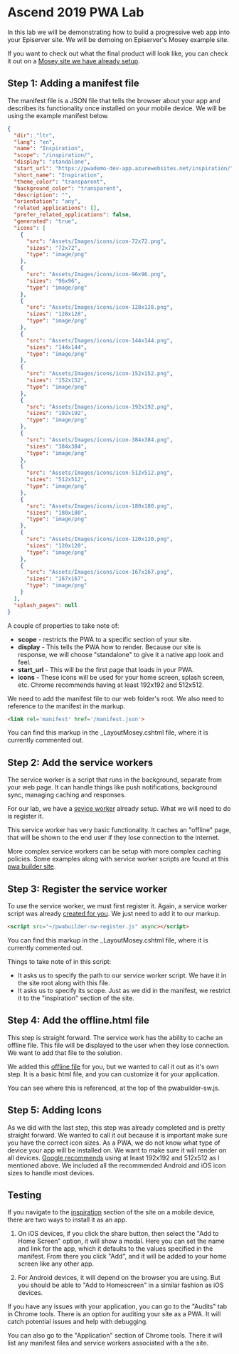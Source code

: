 # Ascend 2019 PWA Lab

In this lab we will be demonstrating how to build a progressive web app into your Episerver site. We will be demoing on Episerver's Mosey example site.

If you want to check out what the final product will look like, you can check it out on a [Mosey site we have already setup](https://pwademo-dev-app.azurewebsites.net).

## Step 1: Adding a manifest file
The manifest file is a JSON file that tells the browser about your app and describes its functionality once installed on your mobile device. We will be using the example manifest below.

```JSON
{
  "dir": "ltr",
  "lang": "en",
  "name": "Inspiration",
  "scope": "/inspiration/",
  "display": "standalone",
  "start_url": "https://pwademo-dev-app.azurewebsites.net/inspiration/",
  "short_name": "Inspiration",
  "theme_color": "transparent",
  "background_color": "transparent",
  "description": "",
  "orientation": "any",
  "related_applications": [],
  "prefer_related_applications": false,
  "generated": "true",
  "icons": [
    {
      "src": "Assets/Images/icons/icon-72x72.png",
      "sizes": "72x72",
      "type": "image/png"
    },
    {
      "src": "Assets/Images/icons/icon-96x96.png",
      "sizes": "96x96",
      "type": "image/png"
    },
    {
      "src": "Assets/Images/icons/icon-128x128.png",
      "sizes": "128x128",
      "type": "image/png"
    },
    {
      "src": "Assets/Images/icons/icon-144x144.png",
      "sizes": "144x144",
      "type": "image/png"
    },
    {
      "src": "Assets/Images/icons/icon-152x152.png",
      "sizes": "152x152",
      "type": "image/png"
    },
    {
      "src": "Assets/Images/icons/icon-192x192.png",
      "sizes": "192x192",
      "type": "image/png"
    },
    {
      "src": "Assets/Images/icons/icon-384x384.png",
      "sizes": "384x384",
      "type": "image/png"
    },
    {
      "src": "Assets/Images/icons/icon-512x512.png",
      "sizes": "512x512",
      "type": "image/png"
    },
    {
      "src": "Assets/Images/icons/icon-180x180.png",
      "sizes": "180x180",
      "type": "image/png"
    },
    {
      "src": "Assets/Images/icons/icon-120x120.png",
      "sizes": "120x120",
      "type": "image/png"
    },
    {
      "src": "Assets/Images/icons/icon-167x167.png",
      "sizes": "167x167",
      "type": "image/png"
    }
  ],
  "splash_pages": null
}
```

A couple of properties to take note of:

* __scope__ - restricts the PWA to a specific section of your site.
* __display__ - This tells the PWA how to render. Because our site is response, we will choose "standalone" to give it a native app look and feel.
* __start_url__ - This will be the first page that loads in your PWA.
* __icons__ - These icons will be used for your home screen, splash screen, etc. Chrome recommends having at least 192x192 and 512x512.

We need to add the manifest file to our web folder's root. We also need to reference to the manifest in the markup.

```html
<link rel='manifest' href='/manifest.json'>
```

You can find this markup in the _LayoutMosey.cshtml file, where it is currently commented out. 

## Step 2: Add the service workers

The service worker is a script that runs in the background, separate from your web page. It can handle things like push notifications, background sync, managing caching and responses.

For our lab, we have a [sevice worker](https://github.com/nansen/PWA-Ascend-2019/blob/master/Sources/EPiServer.Reference.Commerce.Site/pwabuilder-sw.js) already setup. What we will need to do is register it. 

This service worker has very basic functionality. It caches an "offline" page, that will be shown to the end user if they lose connection to the internet.

More complex service workers can be setup with more complex caching policies. Some examples along with service worker scripts are found at this [pwa builder site](https://www.pwabuilder.com/serviceworker).

## Step 3: Register the service worker

To use the service worker, we must first register it. Again, a service worker script was already [created for you](https://github.com/nansen/PWA-Ascend-2019/blob/master/Sources/EPiServer.Reference.Commerce.Site/pwabuilder-sw-register.js). We just need to add it to our markup. 

```html
<script src="~/pwabuilder-sw-register.js" async></script>
```

You can find this markup in the _LayoutMosey.cshtml file, where it is currently commented out.

Things to take note of in this script:
* It asks us to specify the path to our service worker script. We have it in the site root along with this file.
* It asks us to specify its scope. Just as we did in the manifest, we restrict it to the "inspiration" section of the site.

## Step 4: Add the offline.html file

This step is straight forward. The service work has the ability to cache an offline file. This file will be displayed to the user when they lose connection. We want to add that file to the solution.

We added this [offline file](https://github.com/nansen/PWA-Ascend-2019/blob/master/Sources/EPiServer.Reference.Commerce.Site/offline.html) for you, but we wanted to call it out as it's own step. It is a basic html file, and you can customize it for your application.

You can see where this is referenced, at the top of the pwabuilder-sw.js.

## Step 5: Adding Icons

As we did with the last step, this step was already completed and is pretty straight forward. We wanted to call it out because it is important make sure you have the correct icon sizes. As a PWA, we do not know what type of device your app will be installed on. We want to make sure it will render on all devices. [Google recommends](https://developers.google.com/web/tools/lighthouse/audits/install-prompt#recommendations) using at least 192x192 and 512x512 as I mentioned above. We included all the recommended Android and iOS icon sizes to handle most devices.

## Testing

If you navigate to the [inspiration](https://pwademo-dev-app.azurewebsites.net/inspiration) section of the site on a mobile device, there are two ways to install it as an app.

1. On iOS devices, if you click the share button, then select the "Add to Home Screen" option, it will show a modal. Here you can set the name and link for the app, which it defaults to the values specified in the manifest. From there you click "Add", and it will be added to your home screen like any other app.

2. For Android devices, it will depend on the browser you are using. But you should be able to "Add to Homescreen" in a similar fashion as iOS devices.

If you have any issues with your application, you can go to the "Audits" tab in Chrome tools. There is an option for auditing your site as a PWA. It will catch potential issues and help with debugging.

You can also go to the "Application" section of Chrome tools. There it will list any manifest files and service workers associated with a the site.
